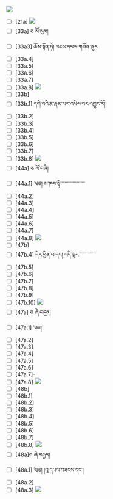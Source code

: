 ![](https://github.com/Esukhia/J018/blob/master/MRK35_SAMPLING/F/F052-0643.jpg)
- [ ] [21a]
![](https://github.com/Esukhia/J018/blob/master/MRK35_SAMPLING/F/F052-0667.jpg)
- [ ] [33a] ཅ སོ་སུམ།
- [ ] [33a3] ཆོས་སྟོན་ཏེ། འཇམ་དཔལ་གཞོན་ནུར
- [ ] [33a.4]
- [ ] [33a.5]
- [ ] [33a.6]
- [ ] [33a.7]
- [ ] [33a.8]
![](https://github.com/Esukhia/J018/blob/master/MRK35_SAMPLING/F/F052-0668.jpg)
- [ ] [33b]
- [ ] [33b.1] དགེ་བའི་རྩ་རྣམ་པར་འཕེལ་བར་འགྱུར་རོ།། 
- [ ] [33b.2]
- [ ] [33b.3]
- [ ] [33b.4]
- [ ] [33b.5]
- [ ] [33b.6]
- [ ] [33b.7]
- [ ] [33b.8]
![](https://github.com/Esukhia/J018/blob/master/MRK35_SAMPLING/F/F052-0669.jpg)
- [ ] [44a] ཅ སོ་བཞི།
- [ ] [44a.1] ༄༅། མ་ཁབ་སྟེ་་་་་་་་་་་་་་་་་་་་་་
- [ ] [44a.2]
- [ ] [44a.3]
- [ ] [44a.4]
- [ ] [44a.5]
- [ ] [44a.6]
- [ ] [44a.7]
- [ ] [44a.8]
![](https://github.com/Esukhia/J018/blob/master/MRK35_SAMPLING/F/F052-0670.jpg)
- [ ] [47b] 
- [ ] [47b.4] དེར་ཕྱིན་པ་དང། འདི་ལྟར་་་་་་་་་་་་་་་་
- [ ] [47b.5]
- [ ] [47b.6]
- [ ] [47b.7]
- [ ] [47b.8]
- [ ] [47b.9]
- [ ] [47b.10]
![](https://github.com/Esukhia/J018/blob/master/MRK35_SAMPLING/F/F052-0694.jpg)
- [ ] [47a] ཅ ཞེ་བདུན།
- [ ] [47a.1] ༄༅། 
- [ ] [47a.2]
- [ ] [47a.3]
- [ ] [47a.4]
- [ ] [47a.5]
- [ ] [47a.6]
- [ ] [47a.7]- 
- [ ] [47a.8]
![](https://github.com/Esukhia/J018/blob/master/MRK35_SAMPLING/F/F052-0695.jpg)
- [ ] [48b]
- [ ] [48b.1]
- [ ] [48b.2]
- [ ] [48b.3]
- [ ] [48b.4]
- [ ] [48b.5]
- [ ] [48b.6]
- [ ] [48b.7]
- [ ] [48b.8]
![](https://github.com/Esukhia/J018/blob/master/MRK35_SAMPLING/F/F052-0696.jpg)
- [ ] [48a]ཅ ཞེ་བརྒྱད། 
- [ ] [48a.1] ༄༅། །བུ་དཔལ་བཟངས་དང་། 
- [ ] [48a.2]
- [ ] [48a.3]
![](https://github.com/Esukhia/J018/blob/master/MRK35_SAMPLING/F/F052-0697.jpg)
